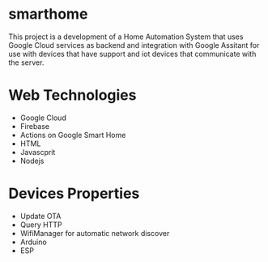 # smarthome

This project is a development of a Home Automation System that uses Google Cloud services as backend and integration with Google Assitant for use with devices that have support and iot devices that communicate with the server. 

# Web Technologies 
 - Google Cloud 
 - Firebase
 - Actions on Google Smart Home  
 - HTML
 - Javascprit
 - Nodejs

# Devices Properties
 - Update OTA
 - Query HTTP
 - WifiManager for automatic network discover
 - Arduino
 - ESP